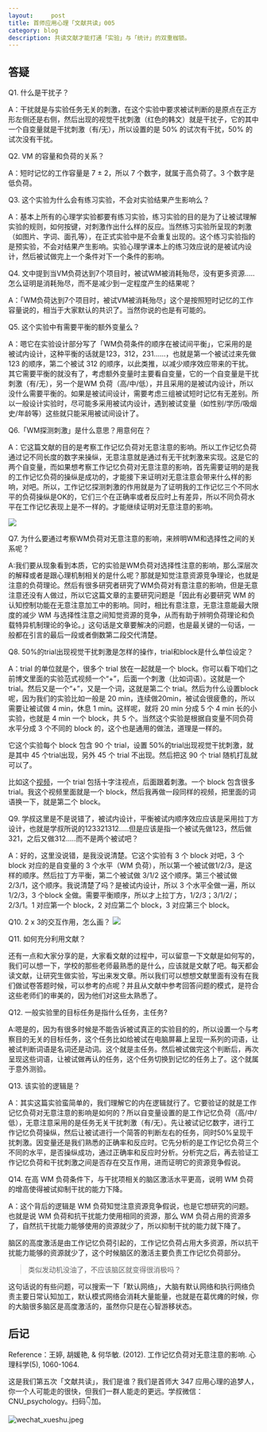 ```yaml
---
layout:     post
title: 首师应用心理「文献共读」005
category: blog
description: 共读文献才能打通「实验」与「统计」的双重枷锁。
---
```



## 答疑

Q1. 什么是干扰子？

A：干扰就是与实验任务无关的刺激，在这个实验中要求被试判断的是原点在正方形左侧还是右侧，然后出现的视觉干扰刺激（红色的韩文）就是干扰子，它的其中一个自变量就是干扰刺激（有/无），所以设置的是 50% 的试次有干扰，50% 的试次没有干扰。

Q2. VM 的容量和负荷的关系？

A：短时记忆的工作容量是 7 ± 2，所以 7 个数字，就属于高负荷了。3 个数字是低负荷。

Q3. 这个实验为什么会有练习实验，不会对实验结果产生影响么？

A：基本上所有的心理学实验都要有练习实验，练习实验的目的是为了让被试理解实验的规则，如何按键，对刺激作出什么样的反应。当然练习实验所呈现的刺激（如图片、字词、面孔等），在正式实验中是不会重复出现的。这个练习实验指的是预实验，不会对结果产生影响。实验心理学课本上的练习效应说的是被试内设计，然后被试做完上一个条件对下一个条件的影响。

Q4. 文中提到当VM负荷达到7个项目时，被试WM被消耗殆尽，没有更多资源.....怎么证明是消耗殆尽，而不是减少到一定程度产生的结果呢？

A：「WM负荷达到7个项目时，被试VM被消耗殆尽」这个是按照短时记忆的工作容量说的，相当于大家默认的共识了。当然你说的也是有可能的。

Q5. 这个实验中有需要平衡的额外变量么？

A：嗯它在实验设计部分写了「WM负荷条件的顺序在被试间平衡」，它采用的是被试内设计，这种平衡的话就是123，312，231……，也就是第一个被试过来先做 123 的顺序，第二个被试 312 的顺序，以此类推，以减少顺序效应带来的干扰。其它需要平衡的就没有了，考虑额外变量时主要看自变量，它的一个自变量是干扰刺激（有/无），另一个是WM 负荷（高/中/低），并且采用的是被试内设计，所以没什么需要平衡的。如果是被试间设计，需要考虑三组被试短时记忆有无差别。所以一般设计实验时，尽可能多采用被试内设计，遇到被试变量（如性别/学历/吸烟史/年龄等）这些就只能采用被试间设计了。

Q6.「WM探测刺激」是什么意思？用意何在？

A：它这篇文献的目的是考察工作记忆负荷对无意注意的影响。所以工作记忆负荷通过记不同长度的数字来操纵，无意注意就是通过有无干扰刺激来实现。这是它的两个自变量，而如果想考察工作记忆负荷对无意注意的影响，首先需要证明的是我的工作记忆负荷的操纵是成功的，才能接下来证明对无意注意会带来什么样的影响，对吧。所以，工作记忆探测刺激的作用就是为了证明我的工作记忆三个不同水平的负荷操纵是OK的，它们三个在正确率或者反应时上有差异，所以不同负荷水平在工作记忆表现上是不一样的。才能继续证明对无意注意的影响。

![](https://cnu347-1257355643.cos.ap-beijing.myqcloud.com/CNU347/paper-05.png)

Q7. 为什么要通过考察WM负荷对无意注意的影响，来辨明WM和选择性之间的关系呢？

A:我们要从现象看到本质，它的实验是WM负荷对选择性注意的影响，那么深层次的解释或者是跟心理机制相关的是什么呢？那就是知觉注意资源竞争理论，也就是注意的负荷理论。然后有很多研究者研究了WM负荷对有意注意的影响，但是无意注意还没有人做过，所以它这篇文章的主要研究问题是「因此有必要研究 WM 的认知控制功能在无意注意加工中的影响。同时，相比有意注意，无意注意能最大限度的减少 WM 与选择性注意之间知觉资源的竞争，从而有助于辨明负荷理论和负载特异机制理论的争论。」这句话是文章要解决的问题，也是最关键的一句话，一般都在引言的最后一段或者倒数第二段交代清楚。

Q8. 50%的trial出现视觉干扰刺激是怎样的操作，trial和block是什么单位设定？

A：trial 的单位就是个，很多个 trial 放在一起就是一个 block。你可以看下咱们之前博文里面的实验范式视频一个“+”，后面一个刺激（比如词语）。这就是一个 trial。然后又是一个“+”，又是一个词，这就是第二个 trial。然后为什么设置block呢，因为我们的实验比如一般是 20 min，连续做20min，被试会很疲惫的，所以需要让被试做 4 min，休息 1 min。这样呢，就将 20 min 分成 5 个 4 min 长的小实验，也就是 4 min 一个 block，共 5 个。当然这个实验是根据自变量不同负荷水平分成 3 个不同的 block 的，这个也是通用的做法，道理是一样的。

它这个实验每个 block 包含 90 个 trial，设置 50%的trial出现视觉干扰刺激，就是其中 45 个trial出现，另外 45 个 trial 不出现。然后把这 90 个 trial 随机打乱就可以了。

比如这个[视频](http://1257355643.vod2.myqcloud.com/a589a973vodtranscq1257355643/10441c9e5285890789447844265/v.f30.mp4)，一个 trial 包括十字注视点，后面跟着刺激。一个 block 包含很多 trial。我这个视频里面就是一个 block，然后我再做一段同样的视频，把里面的词语换一下，就是第二个 block。

Q9. 学叔这里是不是说错了，被试内设计，平衡被试内顺序效应应该是采用拉丁方设计，也就是学叔所说的123321312.....但是应该是指一个被试先做123，然后做321，之后又做312.....而不是两个被试吧？

A：好的，这里没说错，是我没说清楚。它这个实验有 3 个 block 对吧，3 个 block 对应的是自变量的 3 个水平（WM 负荷），所以第一个被试做1/2/3，是这样的顺序。然后拉丁方平衡，第二个被试做 3/1/2 这个顺序。第三个被试做 2/3/1，这个顺序。我说清楚了吗？是被试内设计，所以 3 个水平全做一遍，所以1/2/3，3 个block 全做。需要平衡顺序，所以才上拉丁方，1/2/3；3/1/2/；2/3/1。1 对应第一个 block，2 对应第二个 block，3 对应第三个 block。


Q10. 2 x 3的交互作用，怎么画？
![](https://cnu347-1257355643.cos.ap-beijing.myqcloud.com/CNU347/paper-06.jpeg)


Q11. 如何充分利用文献？

还有一点和大家分享的是，大家看文献的过程中，可以留意一下文献是如何写的，我们可以想一下，学校的那些老师最熟悉的是什么，应该就是文献了吧。每天都会读文献，让研究生做实验，写出来发文章。所以我们可以想想文献里面有没有在我们做试卷答题时候，可以参考的点呢？并且从文献中参考回答问题的模式，是符合这些老师们的审美的，因为他们对这些太熟悉了。

Q12. 一般实验里的目标任务是指什么任务，主任务?

A:嗯是的，因为有很多时候是不能告诉被试真正的实验目的的，所以设置一个与考察目的无关的目标任务，这个任务比如给被试在电脑屏幕上呈现一系列的词语，让被试判断词语是名词还是动词。这个就是主任务。然后被试做完这个判断后，再次呈现这些词语，让被试做再认的任务，这个任务切换到记忆的任务上了。这个就属于意外测验。

Q13. 该实验的逻辑是？

A：其实这篇实验蛮简单的，我们理解它的内在逻辑就行了。它要验证的就是工作记忆负荷对无意注意的影响是如何的？所以自变量设置的是工作记忆负荷（高/中/低），无意注意采用的是任务无关干扰刺激（有/无）。先让被试记忆数字，进行工作记忆负荷操纵，然后让被试进行一个简答的判断左右的任务，同时50%呈现干扰刺激。因变量还是我们熟悉的正确率和反应时。它先分析的是工作记忆负荷三个不同的水平，是否操纵成功，通过正确率和反应时分析。分析完之后，再去验证工作记忆负荷和干扰刺激之间是否存在交互作用，进而证明它的资源竞争假说。

Q14. 在高 WM 负荷条件下，与干扰项相关的脑区激活水平更高，说明 WM 负荷的增高使得被试抑制干扰的能力下降。

A：这个背后的逻辑是 WM 负荷知觉注意资源竞争假说，也是它想研究的问题。也就是说 WM 负荷和抗干扰能力使用相同的资源，那么 WM 负荷占用的资源多了，自然抗干扰能力能够使用的资源就少了，所以抑制干扰的能力就下降了。

脑区的高度激活是由工作记忆负荷引起的，工作记忆负荷占用大多资源，所以抗干扰能力能够的资源就少了，这个时候脑区的激活主要负责工作记忆负荷部分。

> 类似发动机没油了，不应该脑区就变得很消极吗？

这句话说的有些问题，可以搜索一下「默认网络」，大脑有默认网络和执行网络负责主要日常认知加工，默认模式网络会消耗大量能量，也就是在葛优瘫的时候，你的大脑很多脑区是高度激活的，虽然你只是在心智游移状态。

## 后记

Reference：王婷, 胡媛艳, & 何华敏. (2012). 工作记忆负荷对无意注意的影响. 心理科学(5), 1060-1064.

这是我们第五次「文献共读」，我们是谁？我们是首师大 347 应用心理的追梦人，你一个人可能走的很快，但我们一群人能走的更远。学叔微信：CNU_psychology。扫码👇加。

![wechat_xueshu.jpeg](https://cnu347-1257355643.cos.ap-beijing.myqcloud.com/CNU347/WechatIMG125.jpeg)






